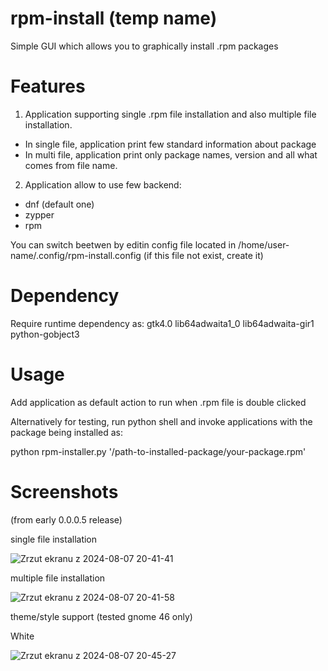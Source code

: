 # rpm-install (temp name)

Simple GUI which allows you to graphically install .rpm packages

# Features

1. Application supporting single .rpm file installation and also multiple file installation.
* In single file, application print few standard information about package
* In multi file, application print only package names, version and all what comes from file name.

2. Application allow to use few backend:
* dnf (default one)
* zypper
* rpm

You can switch beetwen by editin config file located in /home/user-name/.config/rpm-install.config (if this file not exist, create it)

# Dependency
Require runtime dependency as: gtk4.0 lib64adwaita1_0 lib64adwaita-gir1 python-gobject3

# Usage

Add application as default action to run when .rpm file is double clicked

Alternatively for testing, run python shell and invoke applications with the package being installed as:

python rpm-installer.py  '/path-to-installed-package/your-package.rpm' 



# Screenshots

(from early 0.0.0.5 release)

single file installation

![Zrzut ekranu z 2024-08-07 20-41-41](https://github.com/user-attachments/assets/1e979205-411e-444f-995b-0b736338161b)

multiple file installation

![Zrzut ekranu z 2024-08-07 20-41-58](https://github.com/user-attachments/assets/0c648a38-8d57-4d4c-a7b8-a961d831d195)

theme/style support (tested gnome 46 only)

White

![Zrzut ekranu z 2024-08-07 20-45-27](https://github.com/user-attachments/assets/a1adc20c-f797-4362-9ba2-7ad1a3b88187)
